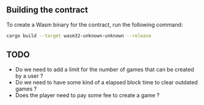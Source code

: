 
## Building the contract
To create a Wasm binary for the contract, run the following command:
```bash
cargo build --target wasm32-unknown-unknown --release
```

## TODO
- Do we need to add a limit for the number of games that can be created by a user ?
- Do we need to have some kind of a elapsed block time to clear outdated games ?
- Does the player need to pay some fee to create a game ?